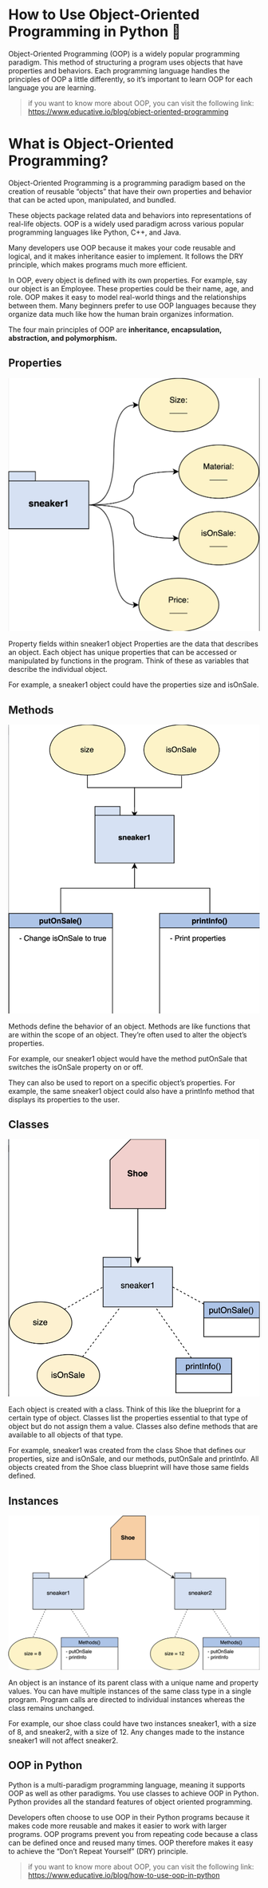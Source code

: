 # How to Use Object-Oriented Programming in Python 🐍

Object-Oriented Programming (OOP) is a widely popular programming paradigm. This method of structuring a program uses objects that have properties and behaviors. Each programming language handles the principles of OOP a little differently, so it’s important to learn OOP for each language you are learning.

> if you want to know more about OOP, you can visit the following link: https://www.educative.io/blog/object-oriented-programming


# What is Object-Oriented Programming?
Object-Oriented Programming is a programming paradigm based on the creation of reusable “objects” that have their own properties and behavior that can be acted upon, manipulated, and bundled.

These objects package related data and behaviors into representations of real-life objects. OOP is a widely used paradigm across various popular programming languages like Python, C++, and Java.

Many developers use OOP because it makes your code reusable and logical, and it makes inheritance easier to implement. It follows the DRY principle, which makes programs much more efficient.

In OOP, every object is defined with its own properties. For example, say our object is an Employee. These properties could be their name, age, and role. OOP makes it easy to model real-world things and the relationships between them. Many beginners prefer to use OOP languages because they organize data much like how the human brain organizes information.

The four main principles of OOP are **inheritance, encapsulation, abstraction, and polymorphism.**

## Properties

![](/img/prop.png)

Property fields within sneaker1 object
Properties are the data that describes an object. Each object has unique properties that can be accessed or manipulated by functions in the program. Think of these as variables that describe the individual object.

For example, a sneaker1 object could have the properties size and isOnSale.

## Methods

![](/img/methods.png)

Methods define the behavior of an object. Methods are like functions that are within the scope of an object. They’re often used to alter the object’s properties.

For example, our sneaker1 object would have the method putOnSale that switches the isOnSale property on or off.

They can also be used to report on a specific object’s properties. For example, the same sneaker1 object could also have a printInfo method that displays its properties to the user.

## Classes

![](/img/classes.png)

Each object is created with a class. Think of this like the blueprint for a certain type of object. Classes list the properties essential to that type of object but do not assign them a value. Classes also define methods that are available to all objects of that type.

For example, sneaker1 was created from the class Shoe that defines our properties, size and isOnSale, and our methods, putOnSale and printInfo. All objects created from the Shoe class blueprint will have those same fields defined.

## Instances

![](/img/instance.png)

An object is an instance of its parent class with a unique name and property values. You can have multiple instances of the same class type in a single program. Program calls are directed to individual instances whereas the class remains unchanged.

For example, our shoe class could have two instances sneaker1, with a size of 8, and sneaker2, with a size of 12. Any changes made to the instance sneaker1 will not affect sneaker2.

## OOP in Python
Python is a multi-paradigm programming language, meaning it supports OOP as well as other paradigms. You use classes to achieve OOP in Python. Python provides all the standard features of object oriented programming.

Developers often choose to use OOP in their Python programs because it makes code more reusable and makes it easier to work with larger programs. OOP programs prevent you from repeating code because a class can be defined once and reused many times. OOP therefore makes it easy to achieve the “Don’t Repeat Yourself” (DRY) principle.

> if you want to know more about OOP, you can visit the following link: https://www.educative.io/blog/how-to-use-oop-in-python

